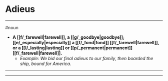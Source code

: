 # Adieus
---
#noun
- **A [[f/_farewell|farewell]], a [[g/_goodbye|goodbye]]; [[e/_especially|especially]] a [[f/_fond|fond]] [[f/_farewell|farewell]], or a [[l/_lasting|lasting]] or [[p/_permanent|permanent]] [[f/_farewell|farewell]].**
	- _Example: We bid our final adieus to our family, then boarded the ship, bound for America._
---
---
